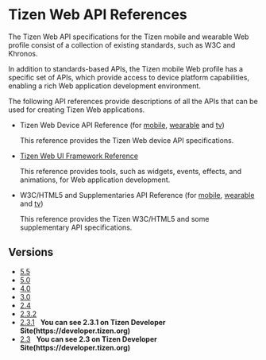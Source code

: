 # Tizen Web API References

The Tizen Web API specifications for the Tizen mobile and wearable Web profile consist of a collection of existing standards, such as W3C and Khronos.

In addition to standards-based APIs, the Tizen mobile Web profile has a specific set of APIs, which provide access to device platform capabilities, enabling a rich Web application development environment.

The following API references provide descriptions of all the APIs that can be used for creating Tizen Web applications.

- Tizen Web Device API Reference (for [mobile](latest/device_api/mobile/index.html), [wearable](latest/device_api/wearable/index.html) and [tv](latest/device_api/tv/index.html))

  This reference provides the Tizen Web device API specifications.

- [Tizen Web UI Framework Reference](latest/ui_fw_api/ui_fw_api_cover.htm)

  This reference provides tools, such as widgets, events, effects, and animations, for Web application development.

- W3C/HTML5 and Supplementaries API Reference (for [mobile](latest/w3c_api/w3c_api_m.html), [wearable](latest/w3c_api/w3c_api_w.html) and [tv](latest/w3c_api/w3c_api_tv.html))

  This reference provides the Tizen W3C/HTML5 and some supplementary API specifications.

## Versions
<ul>
  <li><a href="5.5/device_api/mobile/index.html" target="_blank">5.5</a></li>
  <li><a href="5.0/device_api/mobile/index.html" target="_blank">5.0</a></li>
  <li><a href="4.0/device_api/mobile/index.html" target="_blank">4.0</a></li>
  <li><a href="3.0/device_api/mobile/index.html" target="_blank">3.0</a></li>
  <li><a href="2.4/device_api/mobile/index.html" target="_blank">2.4</a></li>
  <li><a href="2.3.2/device_api/wearable/index.html" target="_blank">2.3.2</a></li>
  <li><a href="https://developer.tizen.org/development/api-references/native-application?redirect=https://developer.tizen.org/dev-guide/2.3.1/org.tizen.native.mobile.apireference/index.html" target="api">2.3.1</a>&nbsp;&nbsp;&nbsp;<strong>You can see 2.3.1 on Tizen Developer Site(https://developer.tizen.org)</strong></li>
  <li><a href="https://developer.tizen.org/development/api-references/native-application?redirect=https://developer.tizen.org/dev-guide/2.3/org.tizen.native.mobile.apireference/index.html" target="api">2.3</a>&nbsp;&nbsp;&nbsp;<strong>You can see 2.3 on Tizen Developer Site(https://developer.tizen.org)</strong></li>
</ul>

